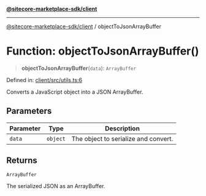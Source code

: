 [**@sitecore-marketplace-sdk/client**](../README.md)

***

[@sitecore-marketplace-sdk/client](../README.md) / objectToJsonArrayBuffer

# Function: objectToJsonArrayBuffer()

> **objectToJsonArrayBuffer**(`data`): `ArrayBuffer`

Defined in: [client/src/utils.ts:6](https://github.com/Sitecore/sitecore-marketplace-sdk/blob/a90ac03b493793ea5a7d42ef9fc0d2eccdf4f1fb/packages/client/src/utils.ts#L6)

Converts a JavaScript object into a JSON ArrayBuffer.

## Parameters

| Parameter | Type | Description |
| ------ | ------ | ------ |
| `data` | `object` | The object to serialize and convert. |

## Returns

`ArrayBuffer`

The serialized JSON as an ArrayBuffer.
